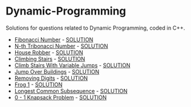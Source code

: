 # Dynamic-Programming
Solutions for questions related to Dynamic Programming, coded in C++. <br/>
* [Fibonacci Number](https://leetcode.com/problems/fibonacci-number/) - [SOLUTION](https://github.com/unnati109c/Dynamic-Programming/blob/main/1.%20Fibonacci%20Number%20(leetcode).cpp)
* [N-th Tribonacci Number](https://leetcode.com/problems/n-th-tribonacci-number/) - [SOLUTION](https://github.com/unnati109c/Dynamic-Programming/blob/main/4.%20N-th%20Tribonacci%20Number%20(leetcode).cpp)
* [House Robber](https://leetcode.com/problems/house-robber/) - [SOLUTION](https://github.com/unnati109c/Dynamic-Programming/blob/main/2.%20House%20Robber%20(leetcode).cpp)
* [Climbing Stairs](https://leetcode.com/problems/climbing-stairs/) - [SOLUTION](https://github.com/unnati109c/Dynamic-Programming/blob/main/5.%20Climbing%20Stairs%20(leetcode).cpp)
* [Climb Stairs With Variable Jumps](https://www.pepcoding.com/resources/online-java-foundation/dynamic-programming-and-greedy/climb-stairs-with-variable-jumps-official/ojquestion) - [SOLUTION](https://github.com/unnati109c/Dynamic-Programming/blob/main/6.%20Climb%20Stairs%20With%20Variable%20Jumps%20(Pepcoding).cpp)
* [Jump Over Buildings](https://github.com/unnati109c/Dynamic-Programming/blob/main/Jump%20Over%20Buildings) - [SOLUTION](https://github.com/unnati109c/Dynamic-Programming/blob/main/7.%20Jump%20Over%20Buildings%20(Codechef).cpp)
* [Removing Digits](https://cses.fi/problemset/task/1637/) - [SOLUTION](https://github.com/unnati109c/Dynamic-Programming/blob/main/8.%20Removing%20Digits%20(cses).cpp)
* [Frog 1](https://atcoder.jp/contests/dp/tasks/dp_a) - [SOLUTION](https://github.com/unnati109c/Dynamic-Programming/blob/main/9.%20Frog%201%20(AtCoder).cpp)
* [Longest Common Subsequence](https://leetcode.com/problems/longest-common-subsequence/) - [SOLUTION](https://github.com/unnati109c/Dynamic-Programming/blob/main/10.%20Longest%20Common%20Subsequence%20(leetcode).cpp)
* [0 - 1 Knapsack Problem](https://practice.geeksforgeeks.org/problems/0-1-knapsack-problem0945/1) - [SOLUTION]()
